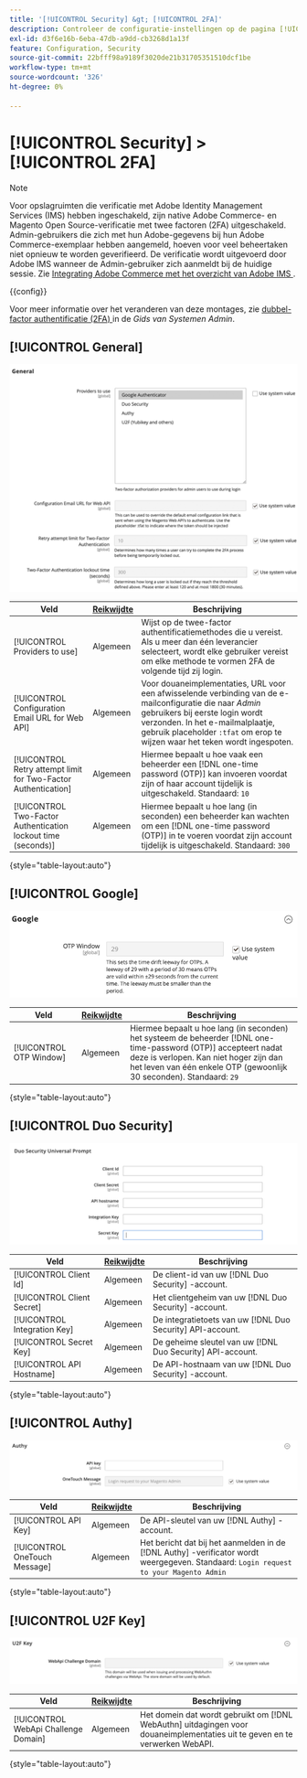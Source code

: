 ```yaml
---
title: '[!UICONTROL Security] &gt; [!UICONTROL 2FA]'
description: Controleer de configuratie-instellingen op de pagina [!UICONTROL Security] &gt; [!UICONTROL 2FA] van Commerce Admin.
exl-id: d3f6e16b-6eba-47db-a9dd-cb3268d1a13f
feature: Configuration, Security
source-git-commit: 22bfff98a9189f3020de21b31705351510dcf1be
workflow-type: tm+mt
source-wordcount: '326'
ht-degree: 0%

---
```


# [!UICONTROL Security] > [!UICONTROL 2FA]

>[!NOTE]
>
>Voor opslagruimten die verificatie met Adobe Identity Management Services (IMS) hebben ingeschakeld, zijn native Adobe Commerce- en Magento Open Source-verificatie met twee factoren (2FA) uitgeschakeld. Admin-gebruikers die zich met hun Adobe-gegevens bij hun Adobe Commerce-exemplaar hebben aangemeld, hoeven voor veel beheertaken niet opnieuw te worden geverifieerd. De verificatie wordt uitgevoerd door Adobe IMS wanneer de Admin-gebruiker zich aanmeldt bij de huidige sessie. Zie [ Integrating Adobe Commerce met het overzicht van Adobe IMS ](https://experienceleague.adobe.com/docs/commerce-admin/start/admin/ims/adobe-ims-integration-overview.html?lang=nl-NL).

{{config}}

Voor meer informatie over het veranderen van deze montages, zie [ dubbel-factor authentificatie (2FA) ](../../systems/security-two-factor-authentication.md) in de _Gids van Systemen Admin_.

## [!UICONTROL General]

![ Algemeen ](./assets/2fa-general.png)<!-- zoom -->

| Veld | [ Reikwijdte ](../../getting-started/websites-stores-views.md#scope-settings) | Beschrijving |
|--- |--- |--- |
| [!UICONTROL Providers to use] | Algemeen | Wijst op de twee-factor authentificatiemethodes die u vereist. Als u meer dan één leverancier selecteert, wordt elke gebruiker vereist om elke methode te vormen 2FA de volgende tijd zij login. |
| [!UICONTROL Configuration Email URL for Web API] | Algemeen | Voor douaneimplementaties, URL voor een afwisselende verbinding van de e-mailconfiguratie die naar _Admin_ gebruikers bij eerste login wordt verzonden. In het e-mailmalplaatje, gebruik placeholder `:tfat` om erop te wijzen waar het teken wordt ingespoten. |
| [!UICONTROL Retry attempt limit for Two-Factor Authentication] | Algemeen | Hiermee bepaalt u hoe vaak een beheerder een [!DNL one-time password (OTP)] kan invoeren voordat zijn of haar account tijdelijk is uitgeschakeld. Standaard: `10` |
| [!UICONTROL Two-Factor Authentication lockout time (seconds)] | Algemeen | Hiermee bepaalt u hoe lang (in seconden) een beheerder kan wachten om een [!DNL one-time password (OTP)] in te voeren voordat zijn account tijdelijk is uitgeschakeld. Standaard: `300` |

{style="table-layout:auto"}

## [!UICONTROL Google]

![ Google ](./assets/2fa-google.png)<!-- zoom -->

| Veld | [ Reikwijdte ](../../getting-started/websites-stores-views.md#scope-settings) | Beschrijving |
|--- |--- |--- |
| [!UICONTROL OTP Window] | Algemeen | Hiermee bepaalt u hoe lang (in seconden) het systeem de beheerder [!DNL one-time-password (OTP)] accepteert nadat deze is verlopen. Kan niet hoger zijn dan het leven van één enkele OTP (gewoonlijk 30 seconden). Standaard: `29` |

{style="table-layout:auto"}

## [!UICONTROL Duo Security]

![ Duo Veiligheid ](./assets/2fa-duo-security.png)<!-- zoom -->

| Veld | [ Reikwijdte ](../../getting-started/websites-stores-views.md#scope-settings) | Beschrijving |
|--- |--- |--- |
| [!UICONTROL Client Id] | Algemeen | De client-id van uw [!DNL Duo Security] -account. |
| [!UICONTROL Client Secret] | Algemeen | Het clientgeheim van uw [!DNL Duo Security] -account. |
| [!UICONTROL Integration Key] | Algemeen | De integratietoets van uw [!DNL Duo Security] API-account. |
| [!UICONTROL Secret Key] | Algemeen | De geheime sleutel van uw [!DNL Duo Security] API-account. |
| [!UICONTROL API Hostname] | Algemeen | De API-hostnaam van uw [!DNL Duo Security] -account. |

{style="table-layout:auto"}

## [!UICONTROL Authy]

![ Authy ](./assets/2fa-authy.png)<!-- zoom -->

| Veld | [ Reikwijdte ](../../getting-started/websites-stores-views.md#scope-settings) | Beschrijving |
|--- |--- |--- |
| [!UICONTROL API Key] | Algemeen | De API-sleutel van uw [!DNL Authy] -account. |
| [!UICONTROL OneTouch Message] | Algemeen | Het bericht dat bij het aanmelden in de [!DNL Authy] -verificator wordt weergegeven. Standaard: `Login request to your Magento Admin` |

{style="table-layout:auto"}

## [!UICONTROL U2F Key]

![ Sleutel U2F ](./assets/2fa-u2f-key.png)<!-- zoom -->

| Veld | [ Reikwijdte ](../../getting-started/websites-stores-views.md#scope-settings) | Beschrijving |
|--- |--- |--- |
| [!UICONTROL WebApi Challenge Domain] | Algemeen | Het domein dat wordt gebruikt om [!DNL WebAuthn] uitdagingen voor douaneimplementaties uit te geven en te verwerken WebAPI. |

{style="table-layout:auto"}
